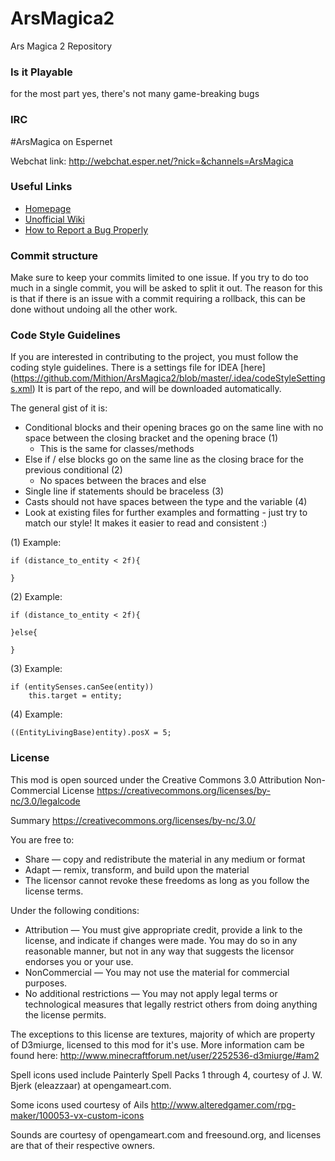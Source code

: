 ArsMagica2
==========

Ars Magica 2 Repository

### Is it Playable
for the most part yes, there's not many game-breaking bugs

### IRC
 #ArsMagica on Espernet

Webchat link: http://webchat.esper.net/?nick=&channels=ArsMagica

### Useful Links
* [Homepage](http://www.minecraftforum.net/forums/mapping-and-modding/minecraft-mods/1292222)
* [Unofficial Wiki](http://am2.wikia.com/wiki/Ars_Magica_2_Wiki)
* [How to Report a Bug Properly](http://pastebin.com/29r0Nhe0)

### Commit structure
Make sure to keep your commits limited to one issue.  If you try to do too much in a single commit, you will be asked to split it out.
The reason for this is that if there is an issue with a commit requiring a rollback, this can be done without undoing all the other work.

### Code Style Guidelines
If you are interested in contributing to the project, you must follow the coding style guidelines.
There is a settings file for IDEA [here] (https://github.com/Mithion/ArsMagica2/blob/master/.idea/codeStyleSettings.xml)
It is part of the repo, and will be downloaded automatically.

The general gist of it is:
* Conditional blocks and their opening braces go on the same line with no space between the closing bracket and the opening brace (1)
	* This is the same for classes/methods
* Else if / else blocks go on the same line as the closing brace for the previous conditional (2)
	* No spaces between the braces and else
* Single line if statements should be braceless (3)
* Casts should not have spaces between the type and the variable (4)
* Look at existing files for further examples and formatting - just try to match our style!  It makes it easier to read and consistent :)

(1) Example:
```
if (distance_to_entity < 2f){ 

}
```

(2) Example:
```
if (distance_to_entity < 2f){

}else{

}
```

(3) Example:
```
if (entitySenses.canSee(entity))
	this.target = entity;
```

(4) Example:
```
((EntityLivingBase)entity).posX = 5;
```


### License
This mod is open sourced under the Creative Commons 3.0 Attribution Non-Commercial License
https://creativecommons.org/licenses/by-nc/3.0/legalcode

Summary
https://creativecommons.org/licenses/by-nc/3.0/

You are free to:
* Share — copy and redistribute the material in any medium or format
* Adapt — remix, transform, and build upon the material
* The licensor cannot revoke these freedoms as long as you follow the license terms.

Under the following conditions:
* Attribution — You must give appropriate credit, provide a link to the license, and indicate if changes were made. You may do so in any reasonable manner, but not in any way that suggests the licensor endorses you or your use.
* NonCommercial — You may not use the material for commercial purposes.
* No additional restrictions — You may not apply legal terms or technological measures that legally restrict others from doing anything the license permits.

The exceptions to this license are textures, majority of which are property of D3miurge, licensed to this mod for it's use.
More information cam be found here: http://www.minecraftforum.net/user/2252536-d3miurge/#am2

Spell icons used include Painterly Spell Packs 1 through 4, courtesy of J. W. Bjerk (eleazzaar) at opengameart.com.

Some icons used courtesy of Ails http://www.alteredgamer.com/rpg-maker/100053-vx-custom-icons

Sounds are courtesy of opengameart.com and freesound.org, and licenses are that of their respective owners.
